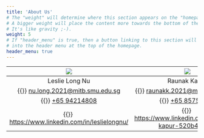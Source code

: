 ```yaml
---
title: 'About Us'
# The "weight" will determine where this section appears on the "homepage".
# A bigger weight will place the content more towards the bottom of the page.
# It's like gravity ;-).
weight: 5
# If "header_menu" is true, then a button linking to this section will be placed
# into the header menu at the top of the homepage.
header_menu: true
---
```


![](images/leslie.png)  |  ![](images/raunak.png)  |  ![](images/raveena.png)
:-------------------------:|:-------------------------:|:-------------------------:
Leslie Long Nu             |  Raunak Kapur             |  Raveena Chakrapani 
{{<icon class="fa fa-envelope">}}&nbsp;[nu.long.2021@mitb.smu.edu.sg](mailto:your-email@your-domain.com) |        {{<icon class="fa fa-envelope">}}&nbsp;[raunakk.2021@mitb.smu.edu.sg](mailto:your-email@your-domain.com) |        {{<icon class="fa fa-envelope">}}&nbsp;[raveenac.2021@mitb.smu.edu.sg](mailto:your-email@your-domain.com)
{{<icon class="fa fa-phone">}}&nbsp;[+65 94214808](tel:+491111555555)                                    |        {{<icon class="fa fa-phone">}}&nbsp;[+65 85751387](tel:+491111555555)                                    |        {{<icon class="fa fa-phone">}}&nbsp;[+65 90373705](tel:+491111555555)
{{<icon class="fa fa-camera">}}&nbsp; https://www.linkedin.com/in/leslielongnu/                          |        {{<icon class="fa fa-camera">}}&nbsp; https://www.linkedin.com/in/raunak-kapur-520b47141/                |        {{<icon class="fa fa-camera">}}&nbsp; https://www.linkedin.com/in/raveena-chakrapani-444a60174/







